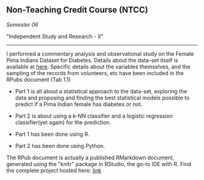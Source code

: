 ## Non-Teaching Credit Course (NTCC)

_Semester 06_

"Independent Study and Research - II"

---


I performed a commentary analysis and observational study on the Female Pima Indians Dataset for Diabetes. Details about the data-set itself is available at [here](kaggle.com/uciml/pima-indians-diabetes-database). Specific details about the variables themselves, and the sampling of the records from volunteers, etc have been included in the RPubs document (Tab 1.1)

- Part 1 is all about a statistical approach to the data-set, exploring the data and proposing and finding the best statistical models possible to predict if a Pima Indian female has diabetes or not.
- Part 2 is about using a k-NN classifier and a logistic regression classifier(yet again) for the prediction.


- Part 1 has been done using R.
- Part 2 has been done using Python.


The RPub document is actually a published RMarkdown document, generated using the "knitr" package in RStudio, the go-to IDE with R.
Find the complete project hosted here: [link](http://rpubs.com/Dexter1618/NTCC_S06)
